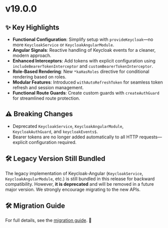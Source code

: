 # v19.0.0

## ✨ Key Highlights

- **Functional Configuration**: Simplify setup with `provideKeycloak`—no more `KeycloakService` or `KeycloakAngularModule`.
- **Angular Signals**: Reactive handling of Keycloak events for a cleaner, modern approach.
- **Enhanced Interceptors**: Add tokens with explicit configuration using `includeBearerTokenInterceptor` and `customBearerTokenInterceptor`.
- **Role-Based Rendering**: New `*kaHasRoles` directive for conditional rendering based on roles.
- **Modular Features**: Introduced `withAutoRefreshToken` for seamless token refresh and session management.
- **Functional Route Guards**: Create custom guards with `createAuthGuard` for streamlined route protection.

## ⚠️ Breaking Changes

- Deprecated `KeycloakService`, `KeycloakAngularModule`, `KeycloakAuthGuard`, and `keycloakEvents$`.
- Bearer tokens are no longer added automatically to all HTTP requests—explicit configuration required.

## 🛠️ Legacy Version Still Bundled

The legacy implementation of Keycloak-Angular (`KeycloakService`, `KeycloakAngularModule`, etc.) is still bundled in this release for backward compatibility. However, **it is deprecated** and will be removed in a future major version. We strongly encourage migrating to the new APIs.

## 🛠️ Migration Guide

For full details, see the [migration guide](https://github.com/mauriciovigolo/keycloak-angular/blob/main/docs/migration-guides/v19.md). 🚀
